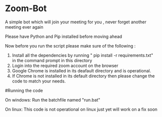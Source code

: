 # Zoom-Bot
 A simple bot which will join your meeting for you , never forget another meeting ever again




Please have Python and Pip installed before moving ahead

Now before you run the script please make sure of the following :
1. Install all the dependencies by running " pip install -r requirements.txt" in the command prompt in this directory
2. Login into the required zoom account on the browser 
3. Google Chrome is installed in its deafault directory and is operational.
4. If Chrome is not installed in its default directory then please change the code to match your needs.


#Running the code

On windows: 
Run the batchfile named "run.bat"

On linux:
This code is not operational on linux just yet will work on a fix soon
